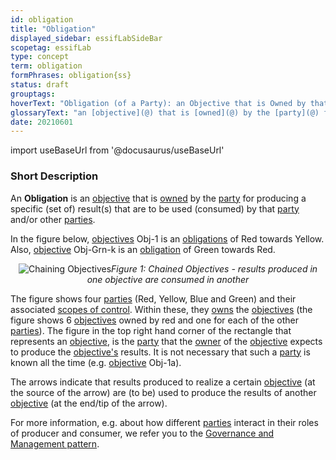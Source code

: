 ```yaml
---
id: obligation
title: "Obligation"
displayed_sidebar: essifLabSideBar
scopetag: essifLab
type: concept
term: obligation
formPhrases: obligation{ss}
status: draft
grouptags:
hoverText: "Obligation (of a Party): an Objective that is Owned by that Party for producing a specific (set of) result(s) that are to be used (consumed) by that Party and/or other Parties."
glossaryText: "an [objective](@) that is [owned](@) by the [party](@) for producing a specific (set of) result(s) that are to be used (consumed) by that [party](@) and/or other [parties](@)."
date: 20210601
---
```


import useBaseUrl from '@docusaurus/useBaseUrl'

### Short Description
An **Obligation** is an [objective](@) that is [owned](@) by the [party](@) for producing a specific (set of) result(s) that are to be used (consumed) by that [party](@) and/or other [parties](@).

In the figure below, [objectives](@) Obj-1 is an [obligations](@) of Red towards Yellow. Also, [objective](@) Obj-Grn-k is an [obligation](@) of Green towards Red.

<p align="center">
<img
  alt="Chaining Objectives"
  src={useBaseUrl('images/essif-lab-objective-symbolnotation.png')}
/><i>Figure 1: Chained Objectives - results produced in one objective are consumed in another</i>
</p>

The figure shows four [parties](@) (Red, Yellow, Blue and Green) and their associated [scopes of control](scope-of-control@). Within these, they [owns](@) the [objectives](@) (the figure shows 6 [objectives](@) owned by red and one for each of the other [parties](@)). The figure in the top right hand corner of the rectangle that represents an [objective](@), is the [party](@) that the [owner](@) of the [objective](@) expects to produce the [objective's](@) results. It is not necessary that such a [party](@) is known all the time (e.g. [objective](@) Obj-1a).

The arrows indicate that results produced to realize a certain [objective](@) (at the source of the arrow) are (to be) used to produce the results of another [objective](@) (at the end/tip of the arrow).

For more information, e.g. about how different [parties](@) interact in their roles of producer and consumer, we refer you to the [Governance and Management pattern](pattern-governance-and-management@).